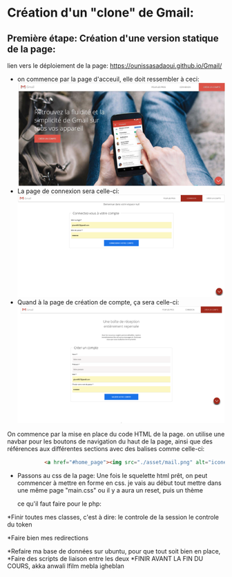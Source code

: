 # Création d'un "clone" de Gmail:
## Première étape: Création d'une version statique de la page:
lien vers le déploiement de la page: https://ounissasadaoui.github.io/Gmail/
* on commence par la page d'acceuil, elle doit ressembler à ceci:
![Image du résultat attendu](./asset/page_accueil.png) 
* La page de connexion sera celle-ci: 
![Image page connexion](./asset/page_connexion.png) 
* Quand à la page de création de compte, ça sera celle-ci:
![Image création compte](./asset/page_creation.png)

On commence par la mise en place du code HTML de la page.
on utilise une navbar pour les boutons de navigation du haut de la page, ainsi que des références aux différentes sections avec des balises comme celle-ci:
```html
            <a href="#home_page"><img src="./asset/mail.png" alt="icone d'acceuil gmail">Gmail</a>

```
* Passons au css de la page:
Une fois le squelette html prêt, on peut commencer à mettre en forme en css.
je vais au début tout mettre dans une même page "main.css"
ou il y a aura un reset, puis un thème



  ce qu'il faut faire pour le php:

*Finir toutes mes classes, c'est à dire:
                           le controle de la session
                           le controle du token

*Faire bien mes redirections

*Refaire ma base de données sur ubuntu, pour que tout soit bien en place,
*Faire des scripts de liaison entre les deux 
*FINIR AVANT LA FIN DU COURS, akka anwali lfilm mebla igheblan


